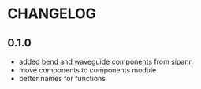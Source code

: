 # CHANGELOG

## 0.1.0

- added bend and waveguide components from sipann
- move components to components module
- better names for functions
